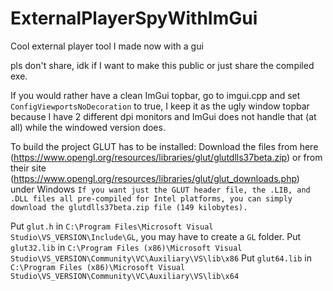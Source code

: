 # ExternalPlayerSpyWithImGui
Cool external player tool I made now with a gui

pls don't share, idk if I want to make this public or just share the compiled exe.

If you would rather have a clean ImGui topbar, go to imgui.cpp and set `ConfigViewportsNoDecoration` to true, I keep it as the ugly window topbar because I have 2 different dpi monitors and ImGui does not handle that (at all) while the windowed version does.

To build the project GLUT has to be installed:
Download the files from here (https://www.opengl.org/resources/libraries/glut/glutdlls37beta.zip) or from their site (https://www.opengl.org/resources/libraries/glut/glut_downloads.php) under Windows `If you want just the GLUT header file, the .LIB, and .DLL files all pre-compiled for Intel platforms, you can simply download the glutdlls37beta.zip file (149 kilobytes).`

Put `glut.h` in `C:\Program Files\Microsoft Visual Studio\VS_VERSION\Include\GL`, you may have to create a `GL` folder.
Put `glut32.lib` in `C:\Program Files (x86)\Microsoft Visual Studio\VS_VERSION\Community\VC\Auxiliary\VS\lib\x86`
Put `glut64.lib` in `C:\Program Files (x86)\Microsoft Visual Studio\VS_VERSION\Community\VC\Auxiliary\VS\lib\x64`
